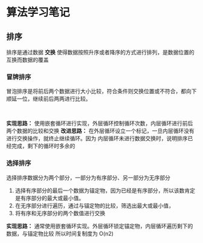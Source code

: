 # 算法学习笔记

## 排序

排序是通过数据 **交换** 使得数据按照升序或者降序的方式进行排列，是数据位置的互换而数据的覆盖

### 冒牌排序

冒泡排序是将前后两个数据进行大小比较，符合条件则交换位置或不符合，都向下顺延一位，继续前后两两进行比较。

<br>

**实现思路：** 使用嵌套循环进行实现，外层循环控制循环次数，内层循环进行前后两个数据的比较和交换
**改进思路：** 在外层循环设立一个标记，一旦内层循环没有进行交换操作，就终止继续循环。因为
内层循环未进行数据交换时，说明排序已经完成，剩下的循环时多余的

### 选择排序

选择排序数据分为两个部分，一部分为有序部分、另一部分为无序部分

1. 选择有序部分的最后一个数据为锚定物，因为已经是有序部分，所以该数肯定是有序部分的最大或最小值。
2. 在无序部分进行遍历，通过与锚定物的比较，筛选出最大或最小值，
3. 将有序和无序部分的两个数值进行交换

**实现思路：** 通常使用嵌套循环实现。外层循环锁定锚定物，内层循环遍历剩下的数据，与锚定物比较
所以时间复制度为 O(n2)

